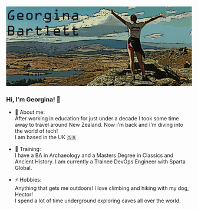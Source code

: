 <img src= "https://github.com/gia-bartlett/gia-bartlett/blob/master/Banner.PNG"></img>


### Hi, I'm Georgina! 👋

- 🔭 About me:  
After working in education for just under a decade I took some time away to travel around New Zealand. Now i'm back and I'm diving into the world of tech!  
I am based in the UK :uk:

- 🌱 Training:  
I have a BA in Archaeology and a Masters Degree in Classics and Ancient History.  I am currently a Trainee DevOps Engineer with Sparta Global.  
- ⚡ Hobbies:  
Anything that gets me outdoors! I love climbing and hiking with my dog, Hector!  
I spend a lot of time underground exploring caves all over the world.  
